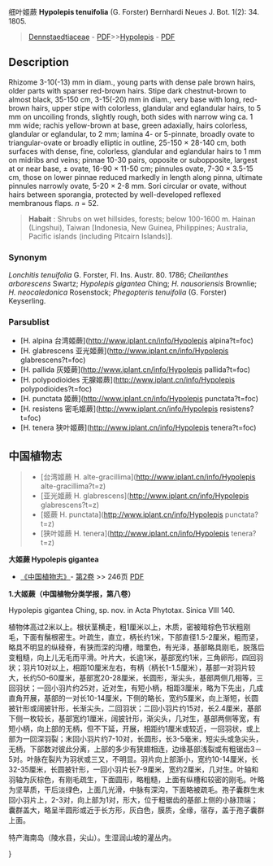 细叶姬蕨 **Hypolepis tenuifolia** (G. Forster) Bernhardi Neues J. Bot. 1(2): 34. 1805.

> [Dennstaedtiaceae](http://www.iplant.cn/info/Dennstaedtiaceae?t=foc) - [PDF](http://www.iplant.cn/foc/pdf/Dennstaedtiaceae.pdf)>>[Hypolepis](http://www.iplant.cn/info/Hypolepis?t=foc) - [PDF](http://www.iplant.cn/foc/pdf/Hypolepis.pdf)

## Description

Rhizome 3-10(-13) mm in diam., young parts with dense pale brown hairs, older parts with sparser red-brown hairs. Stipe dark chestnut-brown to almost black, 35-150 cm, 3-15(-20) mm in diam., very base with long, red-brown hairs, upper stipe with colorless, glandular and eglandular hairs, to 5 mm on uncoiling fronds, slightly rough, both sides with narrow wing ca. 1 mm wide; rachis yellow-brown at base, green adaxially, hairs colorless, glandular or eglandular, to 2 mm; lamina 4- or 5-pinnate, broadly ovate to triangular-ovate or broadly elliptic in outline, 25-150 × 28-140 cm, both surfaces with dense, fine, colorless, glandular and eglandular hairs to 1 mm on midribs and veins; pinnae 10-30 pairs, opposite or subopposite, largest at or near base, ± ovate, 16-90 × 11-50 cm; pinnules ovate, 7-30 × 3.5-15 cm, those on lower pinnae reduced markedly in length along pinna, ultimate pinnules narrowly ovate, 5-20 × 2-8 mm. Sori circular or ovate, without hairs between sporangia, protected by well-developed reflexed membranous flaps. *n* = 52.

> **Habait** : 
> Shrubs on wet hillsides, forests; below 100-1600 m. Hainan (Lingshui), Taiwan [Indonesia, New Guinea, Philippines; Australia, Pacific islands (including Pitcairn Islands)].

### Synonym
*Lonchitis tenuifolia* G. Forster, Fl. Ins. Austr. 80. 1786; *Cheilanthes arborescens* Swartz; *Hypolepis gigantea* Ching; *H. nausoriensis* Brownlie; *H. neocaledonica* Rosenstock; *Phegopteris tenuifolia* (G. Forster) Keyserling.

### Parsublist

* [H.  alpina  台湾姬蕨](http://www.iplant.cn/info/Hypolepis alpina?t=foc)
* [H.  glabrescens  亚光姬蕨](http://www.iplant.cn/info/Hypolepis glabrescens?t=foc)
* [H.  pallida  灰姬蕨](http://www.iplant.cn/info/Hypolepis pallida?t=foc)
* [H.  polypodioides  无腺姬蕨](http://www.iplant.cn/info/Hypolepis polypodioides?t=foc)
* [H.  punctata  姬蕨](http://www.iplant.cn/info/Hypolepis punctata?t=foc)
* [H.  resistens  密毛姬蕨](http://www.iplant.cn/info/Hypolepis resistens?t=foc)
* [H.  tenera  狭叶姬蕨](http://www.iplant.cn/info/Hypolepis tenera?t=foc)

## 中国植物志

> * [台湾姬蕨  H.  alte-gracillima](http://www.iplant.cn/info/Hypolepis alte-gracillima?t=z)
> * [亚光姬蕨  H.  glabrescens](http://www.iplant.cn/info/Hypolepis glabrescens?t=z)
> * [姬蕨  H.  punctata](http://www.iplant.cn/info/Hypolepis punctata?t=z)
> * [狭叶姬蕨  H.  tenera](http://www.iplant.cn/info/Hypolepis tenera?t=z)

**大姬蕨 Hypolepis gigantea**

* [《中国植物志》](http://www.iplant.cn/frps)- [第2卷](http://www.iplant.cn/frps/vol/2) >> 246页 [PDF](http://www.iplant.cn/frps/pdf/2/246.PDF)

**1.大姬蕨（中国植物分类学报，第八卷）**

Hypolepis gigantea Ching, sp. nov. in Acta Phytotax. Sinica VIII 140.

植物体高过2米以上。根状茎横走，粗1厘米以上，木质，密被暗棕色节状粗刚毛，下面有鬚根密生。叶疏生，直立，柄长约1米，下部直径1.5-2厘米，粗而坚，略具不明显的纵稜脊，有狭而深的沟槽，暗栗色，有光泽，基部略具刚毛，脱落后变粗糙，向上儿无毛而平滑。叶片大，长逾1米，基部宽约1米，三角卵形，四回羽状；羽片10对以上，相距10厘米左右，有柄（柄长1-1.5厘米），基部一对羽片较大，长约50-60厘米，基部宽20-28厘米，长圆形，渐尖头，基部两侧几相等，三回羽状；一回小羽片约25对，近对生，有短小柄，相距3厘米，略为下先出，几成直角开展，基部的一对长10-14厘米，下侧的略长，宽约5厘米，向上渐短，长圆披针形或阔披针形，长渐尖头，二回羽状；二回小羽片约15对，长2.4厘米，基部下侧一枚较长，基部宽约1厘米，阔披针形，渐尖头，几对生，基部两侧等宽，有短小柄，向上部的无柄，但不下延，开展，相距约1厘米或较近，一回羽状，或上部为一回深羽裂；末回小羽片约7-10对，长圆形，长3-5毫米，短尖头或急尖头，无柄，下部数对彼此分离，上部的多少有狭翅相连，边缘基部浅裂或有粗锯齿3－5对。叶脉在裂片为羽状或三又，不明显。羽片向上部渐小，宽约10-14厘米，长32-35厘米，长圆披针形，一回小羽片长7-9厘米，宽约2厘米，几对生。叶轴和羽轴为灰棕色，有刚毛疏生，下面圆形，略粗糙，上面有纵槽和较密的刚毛。叶略为坚草质，干后淡绿色，上面几光滑，中脉有深沟，下面略被疏毛。孢子囊群生末回小羽片上，2-3对，向上部为1对，形大，位于粗锯齿的基部上侧的小脉顶端；囊群盖大，略呈半圆形或近于长方形，灰白色，膜质，全缘，宿存，盖于孢子囊群上面。

特产海南岛（陵水县，尖山）。生湿润山坡的灌丛内。

}